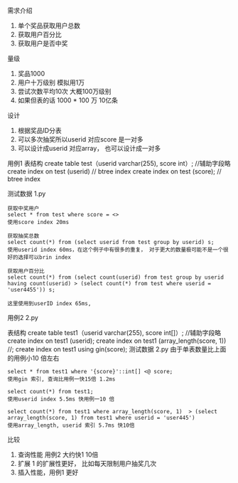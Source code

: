 
需求介绍
1. 单个奖品获取用户总数
2. 获取用户百分比
3. 获取用户是否中奖


量级
1. 奖品1000
2. 用户十万级别 模拟用1万
3. 尝试次数平均10次 大概100万级别
4. 如果但表的话 1000 * 100 万 10亿条


设计
1. 根据奖品ID分表
2. 可以多次抽奖所以userid 对应score 是一对多
3. 可以设计成userid 对应array， 也可以设计成一对多

用例1
表结构
    create table test（userid varchar(255), score int）; //辅助字段略
    create index on test (userid) // btree index
    create index on test (score); // btree index

测试数据 1.py

```
获取中奖用户
select * from test where score = <>
使用score index 20ms
```

```
获取抽奖总数
select count(*) from (select userid from test group by userid) s;
使用userid index 60ms，在这个例子中有很多的重复， 对于更大的数量极可能不是一个很好的选择可以brin index
```

```
获取用户百分比
select count(*) from (select count(userid) from test group by userid having count(userid) > (select count(*) from test where userid = 'user4455')) s;

这里使用到userID index 65ms,
```


用例2 2.py

表结构
    create table test1（userid varchar(255), score int[]）; //辅助字段略
    create index on test1 (userid);
    create index on test1 (array_length(score, 1)) //;
    create index on test1 using gin(score);
测试数据 2.py
由于单表数量比上面的用例小10 倍左右

```
select * from test1 where '{score}'::int[] <@ score;
使用gin 索引, 查询比用例一快15倍 1.2ms
```

```
select count(*) from test1;
使用userid index 5.5ms 快用例一10 倍
```

```
select count(*) from test1 where array_length(score, 1)  > (select array_length(score, 1) from test1 where userid = 'user445')
使用array_length, userid 索引 5.7ms 快10倍
```

比较
1. 查询性能 用例2 大约快1 10倍
2. 扩展 1 的扩展性更好， 比如每天限制用户抽奖几次
3. 插入性能，用例1 更好
